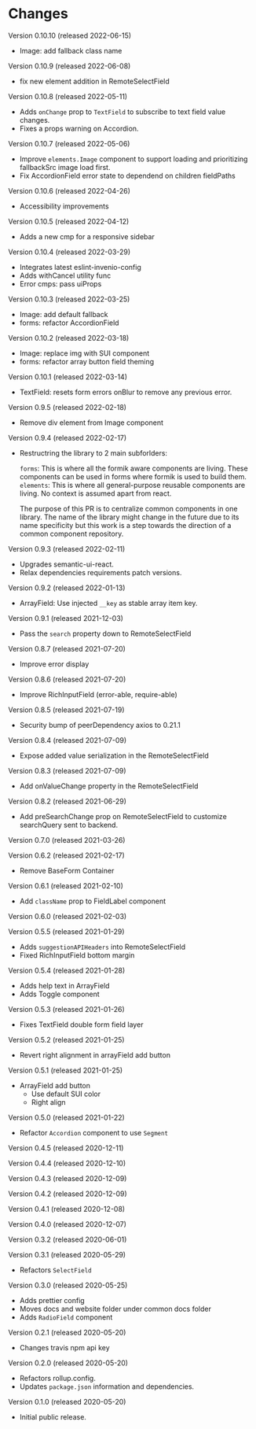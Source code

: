 # Changes

Version 0.10.10 (released 2022-06-15)

* Image: add fallback class name

Version 0.10.9 (released 2022-06-08)

* fix new element addition in RemoteSelectField

Version 0.10.8 (released 2022-05-11)
* Adds `onChange` prop to `TextField` to subscribe to text field value changes.
* Fixes a props warning on Accordion.

Version 0.10.7 (released 2022-05-06)
* Improve `elements.Image` component to support loading and prioritizing fallbackSrc
  image load first.
* Fix AccordionField error state to dependend on children fieldPaths

Version 0.10.6 (released 2022-04-26)
* Accessibility improvements

Version 0.10.5 (released 2022-04-12)
* Adds a new cmp for a responsive sidebar

Version 0.10.4 (released 2022-03-29)
* Integrates latest eslint-invenio-config
* Adds withCancel utility func
* Error cmps: pass uiProps

Version 0.10.3 (released 2022-03-25)
* Image: add default fallback
* forms: refactor AccordionField

Version 0.10.2 (released 2022-03-18)
* Image: replace img with SUI component
* forms: refactor array button field theming

Version 0.10.1 (released 2022-03-14)
* TextField: resets form errors onBlur to remove any previous error.

Version 0.9.5 (released 2022-02-18)
* Remove div element from Image component

Version 0.9.4 (released 2022-02-17)
* Restructring the library to 2 main subforlders:

  `forms`: This is where all the formik aware components are living. These components can be used in forms where formik is used to build them.
  `elements`: This is where all general-purpose reusable components are living. No context is assumed apart from react.

  The purpose of this PR is to centralize common components in one library. The name of the library might change in the future due to its name specificity but this work is a step towards the direction of a common component repository.

Version 0.9.3 (released 2022-02-11)
* Upgrades semantic-ui-react.
* Relax dependencies requirements patch versions.

Version 0.9.2 (released 2022-01-13)
* ArrayField: Use injected `__key` as stable array item key.

Version 0.9.1 (released 2021-12-03)
* Pass the `search` property down to RemoteSelectField

Version 0.8.7 (released 2021-07-20)
* Improve error display

Version 0.8.6 (released 2021-07-20)
* Improve RichInputField (error-able, require-able)

Version 0.8.5 (released 2021-07-19)
* Security bump of peerDependency axios to 0.21.1

Version 0.8.4 (released 2021-07-09)
* Expose added value serialization in the RemoteSelectField

Version 0.8.3 (released 2021-07-09)
* Add onValueChange property in the RemoteSelectField

Version 0.8.2 (released 2021-06-29)
* Add preSearchChange prop on RemoteSelectField to
  customize searchQuery sent to backend.

Version 0.7.0 (released 2021-03-26)

Version 0.6.2 (released 2021-02-17)

* Remove BaseForm Container

Version 0.6.1 (released 2021-02-10)

* Add `className` prop to FieldLabel component

Version 0.6.0 (released 2021-02-03)

Version 0.5.5 (released 2021-01-29)

* Adds `suggestionAPIHeaders` into RemoteSelectField
* Fixed RichInputField bottom margin

Version 0.5.4 (released 2021-01-28)

* Adds help text in ArrayField
* Adds Toggle component

Version 0.5.3 (released 2021-01-26)

* Fixes TextField double form field layer

Version 0.5.2 (released 2021-01-25)

* Revert right alignment in arrayField add button

Version 0.5.1 (released 2021-01-25)

* ArrayField add button
  - Use default SUI color
  - Right align

Version 0.5.0 (released 2021-01-22)

- Refactor `Accordion` component to use `Segment`

Version 0.4.5 (released 2020-12-11)

Version 0.4.4 (released 2020-12-10)

Version 0.4.3 (released 2020-12-09)

Version 0.4.2 (released 2020-12-09)

Version 0.4.1 (released 2020-12-08)

Version 0.4.0 (released 2020-12-07)

Version 0.3.2 (released 2020-06-01)

Version 0.3.1 (released 2020-05-29)

* Refactors `SelectField`

Version 0.3.0 (released 2020-05-25)

* Adds prettier config
* Moves docs and website folder under common docs folder
* Adds `RadioField` component

Version 0.2.1 (released 2020-05-20)

* Changes travis npm api key

Version 0.2.0 (released 2020-05-20)

* Refactors rollup.config.
* Updates `package.json` information and dependencies.

Version 0.1.0 (released 2020-05-20)

* Initial public release.
